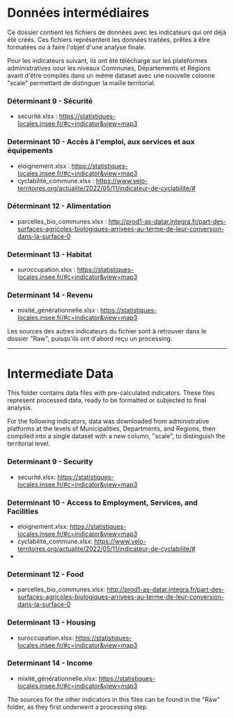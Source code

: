 # Données intermédiaires
Ce dossier contient les fichiers de données avec les indicateurs qui ont déjà été créés. Ces fichiers représentent les données traitées, prêtes à être formatées ou à faire l'objet d'une analyse finale.

Pour les indicateurs suivant, ils ont été téléchargé sur les plateformes administratives oour les niveaux Communes, Départements et Régions avant d'être compilés dans un même dataset avec une nouvelle colonne "scale" permettant de distinguer la maille territorial. 


### Déterminant 9 - Sécurité 
- securité.xlsx : https://statistiques-locales.insee.fr/#c=indicator&view=map3

### Determinant 10 - Accès à l'emploi, aux services et aux équipements
- eloignement.xlsx : https://statistiques-locales.insee.fr/#c=indicator&view=map3
- cyclabilité_commune.xlsx : https://www.velo-territoires.org/actualite/2022/05/11/indicateur-de-cyclabilite/#

### Déterminant 12 - Alimentation
- parcelles_bio_communes.xlsx : http://prod1-as-datar.integra.fr/part-des-surfaces-agricoles-biologiques-arrivees-au-terme-de-leur-conversion-dans-la-surface-0

### Determinant 13 - Habitat
- suroccupation.xlsx : https://statistiques-locales.insee.fr/#c=indicator&view=map3

### Determinant 14 - Revenu
- mixité_générationnelle.xlsx : https://statistiques-locales.insee.fr/#c=indicator&view=map3

Les sources des autres indicateurs du fichier sont à retrouver dans le dossier "Raw", puisqu'ils ont d'abord reçu un processing.


____

# Intermediate Data
This folder contains data files with pre-calculated indicators. These files represent processed data, ready to be formatted or subjected to final analysis.

For the following indicators, data was downloaded from administrative platforms at the levels of Municipalities, Departments, and Regions, then compiled into a single dataset with a new column, "scale", to distinguish the territorial level.

### Determinant 9 - Security
- securité.xlsx: https://statistiques-locales.insee.fr/#c=indicator&view=map3
  
### Determinant 10 - Access to Employment, Services, and Facilities
- eloignement.xlsx: https://statistiques-locales.insee.fr/#c=indicator&view=map3
- cyclabilité_commune.xlsx: https://www.velo-territoires.org/actualite/2022/05/11/indicateur-de-cyclabilite/#
- 
### Determinant 12 - Food
- parcelles_bio_communes.xlsx: http://prod1-as-datar.integra.fr/part-des-surfaces-agricoles-biologiques-arrivees-au-terme-de-leur-conversion-dans-la-surface-0

### Determinant 13 - Housing
- suroccupation.xlsx: https://statistiques-locales.insee.fr/#c=indicator&view=map3
  
### Determinant 14 - Income
- mixité_générationnelle.xlsx: https://statistiques-locales.insee.fr/#c=indicator&view=map3

The sources for the other indicators in this files can be found in the "Raw" folder, as they first underwent a processing step.






